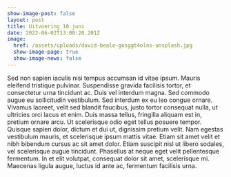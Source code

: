 ```yaml
---
show-image-post: false
layout: post
title: Uitvoering 10 juni
date: 2022-06-02T13:00:20.201Z
image:
  href: /assets/uploads/david-beale-gosggt4olns-unsplash.jpg
  show-image-page: true
  show-image-news: false
---
```

Sed non sapien iaculis nisi tempus accumsan id vitae ipsum. Mauris eleifend tristique pulvinar. Suspendisse gravida facilisis tortor, et consectetur urna tincidunt ac. Duis vel interdum magna. Sed commodo augue eu sollicitudin vestibulum. Sed interdum ex eu leo congue ornare. Vivamus laoreet, velit sed blandit faucibus, justo tortor consequat nulla, ut ultricies orci lacus et enim. Duis massa tellus, fringilla aliquam est in, pretium ornare arcu. Ut scelerisque odio eget tellus posuere tempor. Quisque sapien dolor, dictum et dui ut, dignissim pretium velit. Nam egestas vestibulum mauris, et scelerisque ipsum mattis vitae. Etiam sit amet velit et nibh bibendum cursus ac sit amet dolor. Etiam suscipit nisl ut libero sodales, vel scelerisque augue tincidunt. Phasellus at neque eget velit pellentesque fermentum. In et elit volutpat, consequat dolor sit amet, scelerisque mi. Maecenas ligula augue, luctus id ante ac, fermentum facilisis urna.